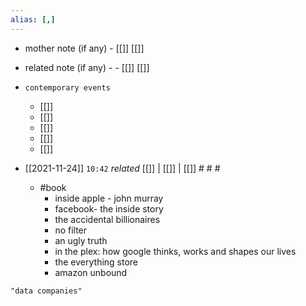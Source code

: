 ```yaml
---
alias: [,]
---
```

- mother note (if any)
		- [[]] [[]]
- related note (if any) -
		- [[]] [[]]
- `contemporary events`
	- [[]]
	- [[]]
	- [[]]
	- [[]]
	- [[]]

- [[2021-11-24]]  `10:42` _related_ [[]] | [[]] | [[]] # # #
	- #book 
		- inside apple - john murray
		- facebook- the inside story
		- the accidental billionaires
		- no filter
		- an ugly truth
		- in the plex: how google thinks, works and shapes our lives
		- the everything store
		- amazon unbound

```query
"data companies"
```